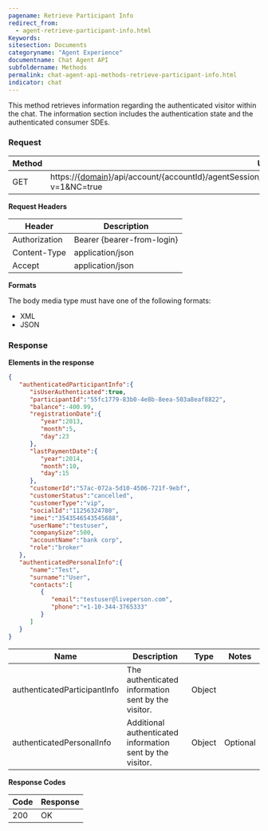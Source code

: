 ```yaml
---
pagename: Retrieve Participant Info
redirect_from:
  - agent-retrieve-participant-info.html
Keywords:
sitesection: Documents
categoryname: "Agent Experience"
documentname: Chat Agent API
subfoldername: Methods
permalink: chat-agent-api-methods-retrieve-participant-info.html
indicator: chat
---
```


This method retrieves information regarding the authenticated visitor within the chat. The information section includes the authentication state and the authenticated consumer SDEs.

### Request

| Method | URL                                                                                       |
|--------|-------------------------------------------------------------------------------------------|
| GET    | https://[{domain}](/agent-domain-domain-api.html)/api/account/{accountId}/agentSession/{agentSessionId}/participantExtendedInfo/{participantId}?v=1&NC=true |

**Request Headers**

| Header                                   | Description                |
|------------------------------------------|----------------------------|
| Authorization                            | Bearer {bearer-from-login} |
| Content-Type                             | application/json           |
| Accept                                   | application/json           |

**Formats**

The body media type must have one of the following formats:

* XML
* JSON

### Response

**Elements in the response**

```json
{  
   "authenticatedParticipantInfo":{  
      "isUserAuthenticated":true,
      "participantId":"55fc1779-83b0-4e8b-8eea-503a8eaf8822",
      "balance":-400.99,
      "registrationDate":{  
         "year":2013,
         "month":5,
         "day":23
      },
      "lastPaymentDate":{  
         "year":2014,
         "month":10,
         "day":15
      },
      "customerId":"57ac-072a-5d10-4506-721f-9ebf",
      "customerStatus":"cancelled",
      "customerType":"vip",
      "socialId":"11256324780",
      "imei":"3543546543545688",
      "userName":"testuser",
      "companySize":500,
      "accountName":"bank corp",
      "role":"broker"
   },
   "authenticatedPersonalInfo":{  
      "name":"Test",
      "surname":"User",
      "contacts":[  
         {  
            "email":"testuser@liveperson.com",
            "phone":"+1-10-344-3765333"
         }
      ]
   }
}
```

| Name           | Description                                                        | Type              | Notes                     |
|----------------|--------------------------------------------------------------------|-------------------|---------------------------|
| authenticatedParticipantInfo   | The authenticated information sent by the visitor. | Object            |          |
| authenticatedPersonalInfo      | Additional authenticated information sent by the visitor. | Object     | Optional |

**Response Codes**

| Code| Response|
|------|------|
 |200  |OK |
